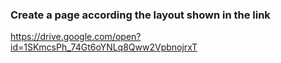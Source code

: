 ### Create a page according the layout shown in the link

https://drive.google.com/open?id=1SKmcsPh_74Gt6oYNLq8Qww2VpbnojrxT
